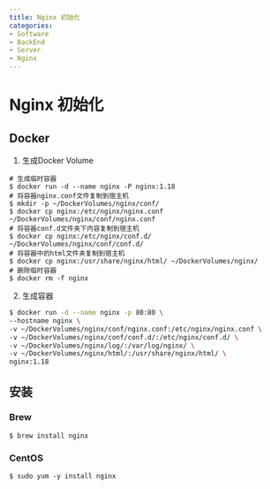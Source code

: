 ```yaml
---
title: Nginx 初始化
categories:
- Software
- BackEnd
- Server
- Nginx
---
```

# Nginx 初始化

## Docker

1. 生成Docker Volume

```shell
# 生成临时容器
$ docker run -d --name nginx -P nginx:1.18
# 将容器nginx.conf文件复制到宿主机
$ mkdir -p ~/DockerVolumes/nginx/conf/
$ docker cp nginx:/etc/nginx/nginx.conf ~/DockerVolumes/nginx/conf/nginx.conf
# 将容器conf.d文件夹下内容复制到宿主机
$ docker cp nginx:/etc/nginx/conf.d/ ~/DockerVolumes/nginx/conf/conf.d/
# 将容器中的html文件夹复制到宿主机
$ docker cp nginx:/usr/share/nginx/html/ ~/DockerVolumes/nginx/
# 删除临时容器
$ docker rm -f nginx
```

2. 生成容器

```bash
$ docker run -d --name nginx -p 80:80 \
--hostname nginx \
-v ~/DockerVolumes/nginx/conf/nginx.conf:/etc/nginx/nginx.conf \
-v ~/DockerVolumes/nginx/conf/conf.d/:/etc/nginx/conf.d/ \
-v ~/DockerVolumes/nginx/log/:/var/log/nginx/ \
-v ~/DockerVolumes/nginx/html/:/usr/share/nginx/html/ \
nginx:1.18
```

## 安装

### Brew

```shell
$ brew install nginx
```

### CentOS

```shell
$ sudo yum -y install nginx
```
